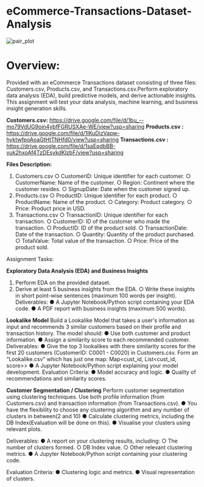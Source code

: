 # eCommerce-Transactions-Dataset-Analysis
![pair_plot](https://github.com/user-attachments/assets/f9c91999-ed02-4e5e-97ec-8fee0aecba1b)

# Overview:
Provided with an eCommerce Transactions dataset consisting of three files:
Customers.csv, Products.csv, and Transactions.csv.Perform
exploratory data analysis (EDA), build predictive models, and derive actionable insights. This
assignment will test your data analysis, machine learning, and business insight generation skills.

**Customers.csv:**
https://drive.google.com/file/d/1bu_--mo79VdUG9oin4ybfFGRUSXAe-WE/view?usp=sharing
**Products.csv :**
https://drive.google.com/file/d/1IKuDizVapw-hyktwfpoAoaGtHtTNHfd0/view?usp=sharing
**Transactions.csv :**
https://drive.google.com/file/d/1saEqdbBB-vuk2hxoAf4TzDEsykdKlzbF/view?usp=sharing

**Files Description:**
1. Customers.csv
○ CustomerID: Unique identifier for each customer.
○ CustomerName: Name of the customer.
○ Region: Continent where the customer resides.
○ SignupDate: Date when the customer signed up.
2. Products.csv
○ ProductID: Unique identifier for each product.
○ ProductName: Name of the product.
○ Category: Product category.
○ Price: Product price in USD.
3. Transactions.csv
○ TransactionID: Unique identifier for each transaction.
○ CustomerID: ID of the customer who made the transaction.
○ ProductID: ID of the product sold.
○ TransactionDate: Date of the transaction.
○ Quantity: Quantity of the product purchased.
○ TotalValue: Total value of the transaction.
○ Price: Price of the product sold.

Assignment Tasks:

**Exploratory Data Analysis (EDA) and Business Insights**
1. Perform EDA on the provided dataset.
2. Derive at least 5 business insights from the EDA.
○ Write these insights in short point-wise sentences (maximum 100 words per
insight).
Deliverables:
● A Jupyter Notebook/Python script containing your EDA code.
● A PDF report with business insights (maximum 500 words).

**Lookalike Model**
Build a Lookalike Model that takes a user's information as input and recommends 3 similar
customers based on their profile and transaction history. The model should:
● Use both customer and product information.
● Assign a similarity score to each recommended customer.
Deliverables:
● Give the top 3 lookalikes with there similarity scores for the first 20 customers
(CustomerID: C0001 - C0020) in Customers.csv. Form an “Lookalike.csv” which has
just one map: Map<cust_id, List<cust_id, score>>
● A Jupyter Notebook/Python script explaining your model development.
Evaluation Criteria:
● Model accuracy and logic.
● Quality of recommendations and similarity scores.

**Customer Segmentation / Clustering**
Perform customer segmentation using clustering techniques. Use both profile information
(from Customers.csv) and transaction information (from Transactions.csv).
● You have the flexibility to choose any clustering algorithm and any number of clusters in
between(2 and 10)
● Calculate clustering metrics, including the DB Index(Evaluation will be done on this).
● Visualise your clusters using relevant plots.

Deliverables:
● A report on your clustering results, including:
○ The number of clusters formed.
○ DB Index value.
○ Other relevant clustering metrics.
● A Jupyter Notebook/Python script containing your clustering code.

Evaluation Criteria:
● Clustering logic and metrics.
● Visual representation of clusters.
